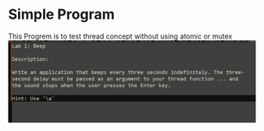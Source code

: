 # Simple Program 
This Progrem is to test thread concept without using atomic or mutex 
![Beep Code](SimpleLab.jpeg)